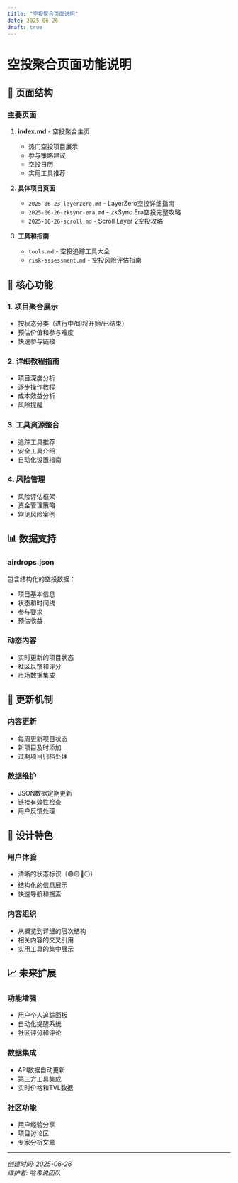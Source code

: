 ```yaml
---
title: "空投聚合页面说明"
date: 2025-06-26
draft: true
---
```


# 空投聚合页面功能说明

## 📁 页面结构

### 主要页面
1. **index.md** - 空投聚合主页
   - 热门空投项目展示
   - 参与策略建议
   - 空投日历
   - 实用工具推荐

2. **具体项目页面**
   - `2025-06-23-layerzero.md` - LayerZero空投详细指南
   - `2025-06-26-zksync-era.md` - zkSync Era空投完整攻略
   - `2025-06-26-scroll.md` - Scroll Layer 2空投攻略

3. **工具和指南**
   - `tools.md` - 空投追踪工具大全
   - `risk-assessment.md` - 空投风险评估指南

## 🎯 核心功能

### 1. 项目聚合展示
- 按状态分类（进行中/即将开始/已结束）
- 预估价值和参与难度
- 快速参与链接

### 2. 详细教程指南
- 项目深度分析
- 逐步操作教程
- 成本效益分析
- 风险提醒

### 3. 工具资源整合
- 追踪工具推荐
- 安全工具介绍
- 自动化设置指南

### 4. 风险管理
- 风险评估框架
- 资金管理策略
- 常见风险案例

## 📊 数据支持

### airdrops.json
包含结构化的空投数据：
- 项目基本信息
- 状态和时间线
- 参与要求
- 预估收益

### 动态内容
- 实时更新的项目状态
- 社区反馈和评分
- 市场数据集成

## 🔄 更新机制

### 内容更新
- 每周更新项目状态
- 新项目及时添加
- 过期项目归档处理

### 数据维护
- JSON数据定期更新
- 链接有效性检查
- 用户反馈处理

## 🎨 设计特色

### 用户体验
- 清晰的状态标识（🟢🟡🔴⚪）
- 结构化的信息展示
- 快速导航和搜索

### 内容组织
- 从概览到详细的层次结构
- 相关内容的交叉引用
- 实用工具的集中展示

## 📈 未来扩展

### 功能增强
- 用户个人追踪面板
- 自动化提醒系统
- 社区评分和评论

### 数据集成
- API数据自动更新
- 第三方工具集成
- 实时价格和TVL数据

### 社区功能
- 用户经验分享
- 项目讨论区
- 专家分析文章

---

*创建时间: 2025-06-26*  
*维护者: 哈希说团队*